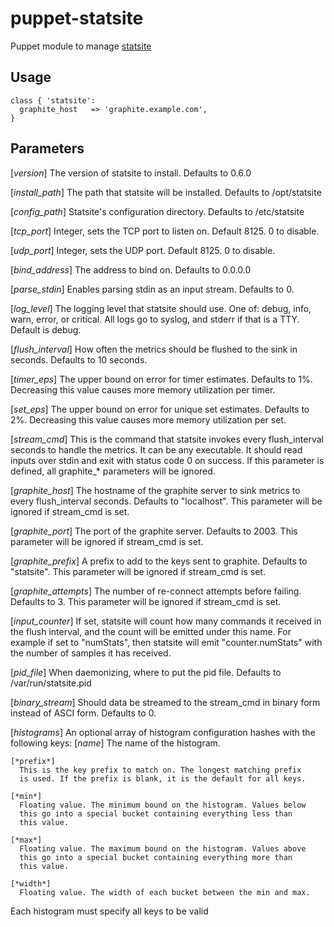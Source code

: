 # puppet-statsite

Puppet module to manage [statsite](https://github.com/armon/statsite)

## Usage

```puppet
class { 'statsite':
  graphite_host   => 'graphite.example.com',
}
```

## Parameters
[*version*]
  The version of statsite to install. Defaults to 0.6.0

[*install_path*]
  The path that statsite will be installed. Defaults to /opt/statsite

[*config_path*]
  Statsite's configuration directory. Defaults to /etc/statsite

[*tcp_port*]
  Integer, sets the TCP port to listen on. Default 8125. 0 to disable.

[*udp_port*]
  Integer, sets the UDP port. Default 8125. 0 to disable.

[*bind_address*]
  The address to bind on. Defaults to 0.0.0.0

[*parse_stdin*]
 Enables parsing stdin as an input stream. Defaults to 0.

[*log_level*]
  The logging level that statsite should use. One of: debug, info, warn,
  error, or critical. All logs go to syslog, and stderr if that is a
  TTY.  Default is debug.

[*flush_interval*]
  How often the metrics should be flushed to the sink in seconds.
  Defaults to 10 seconds.

[*timer_eps*]
  The upper bound on error for timer estimates. Defaults to 1%.
  Decreasing this value causes more memory utilization per timer.

[*set_eps*]
  The upper bound on error for unique set estimates. Defaults to 2%.
  Decreasing this value causes more memory utilization per set.

[*stream_cmd*]
  This is the command that statsite invokes every flush_interval seconds
  to handle the metrics. It can be any executable. It should read inputs
  over stdin and exit with status code 0 on success. If this parameter
  is defined, all graphite_* parameters will be ignored.

[*graphite_host*]
  The hostname of the graphite server to sink metrics to every
  flush_interval seconds. Defaults to "localhost". This parameter will
  be ignored if stream_cmd is set.

[*graphite_port*]
  The port of the graphite server. Defaults to 2003. This parameter
  will be ignored if stream_cmd is set.

[*graphite_prefix*]
  A prefix to add to the keys sent to graphite. Defaults to "statsite".
  This parameter will be ignored if stream_cmd is set.

[*graphite_attempts*]
  The number of re-connect attempts before failing. Defaults to 3. This
  parameter will be ignored if stream_cmd is set.

[*input_counter*]
  If set, statsite will count how many commands it received in the flush
  interval, and the count will be emitted under this name. For example
  if set to "numStats", then statsite will emit "counter.numStats" with
  the number of samples it has received.

[*pid_file*]
  When daemonizing, where to put the pid file. Defaults to
  /var/run/statsite.pid

[*binary_stream*]
  Should data be streamed to the stream_cmd in binary form instead of
  ASCI form. Defaults to 0.

[*histograms*]
  An optional array of histogram configuration hashes with the following
  keys:
    [*name*]
      The name of the histogram.

    [*prefix*]
      This is the key prefix to match on. The longest matching prefix
      is used. If the prefix is blank, it is the default for all keys.

    [*min*]
      Floating value. The minimum bound on the histogram. Values below
      this go into a special bucket containing everything less than
      this value.

    [*max*]
      Floating value. The maximum bound on the histogram. Values above
      this go into a special bucket containing everything more than
      this value.

    [*width*]
      Floating value. The width of each bucket between the min and max.

  Each histogram must specify all keys to be valid
